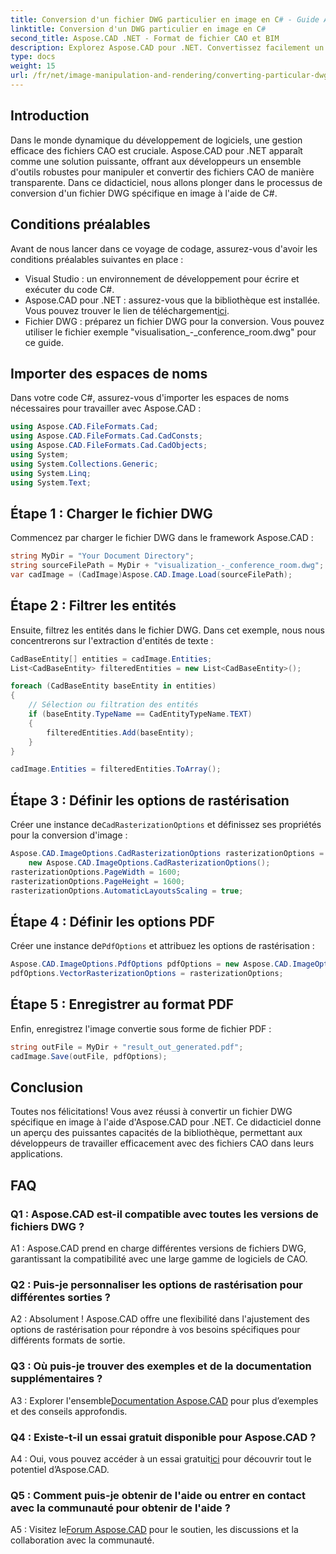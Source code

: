 ```yaml
---
title: Conversion d'un fichier DWG particulier en image en C# - Guide Aspose.CAD
linktitle: Conversion d'un DWG particulier en image en C#
second_title: Aspose.CAD .NET - Format de fichier CAO et BIM
description: Explorez Aspose.CAD pour .NET. Convertissez facilement un DWG en image en C#. Guide complet avec des exemples de code.
type: docs
weight: 15
url: /fr/net/image-manipulation-and-rendering/converting-particular-dwg-to-image/
---
```

## Introduction

Dans le monde dynamique du développement de logiciels, une gestion efficace des fichiers CAO est cruciale. Aspose.CAD pour .NET apparaît comme une solution puissante, offrant aux développeurs un ensemble d'outils robustes pour manipuler et convertir des fichiers CAO de manière transparente. Dans ce didacticiel, nous allons plonger dans le processus de conversion d'un fichier DWG spécifique en image à l'aide de C#.

## Conditions préalables

Avant de nous lancer dans ce voyage de codage, assurez-vous d'avoir les conditions préalables suivantes en place :

- Visual Studio : un environnement de développement pour écrire et exécuter du code C#.
-  Aspose.CAD pour .NET : assurez-vous que la bibliothèque est installée. Vous pouvez trouver le lien de téléchargement[ici](https://releases.aspose.com/cad/net/).
- Fichier DWG : préparez un fichier DWG pour la conversion. Vous pouvez utiliser le fichier exemple "visualisation_-_conference_room.dwg" pour ce guide.

## Importer des espaces de noms

Dans votre code C#, assurez-vous d'importer les espaces de noms nécessaires pour travailler avec Aspose.CAD :

```csharp
using Aspose.CAD.FileFormats.Cad;
using Aspose.CAD.FileFormats.Cad.CadConsts;
using Aspose.CAD.FileFormats.Cad.CadObjects;
using System;
using System.Collections.Generic;
using System.Linq;
using System.Text;
```

## Étape 1 : Charger le fichier DWG

Commencez par charger le fichier DWG dans le framework Aspose.CAD :

```csharp
string MyDir = "Your Document Directory";
string sourceFilePath = MyDir + "visualization_-_conference_room.dwg";
var cadImage = (CadImage)Aspose.CAD.Image.Load(sourceFilePath);
```

## Étape 2 : Filtrer les entités

Ensuite, filtrez les entités dans le fichier DWG. Dans cet exemple, nous nous concentrerons sur l'extraction d'entités de texte :

```csharp
CadBaseEntity[] entities = cadImage.Entities;
List<CadBaseEntity> filteredEntities = new List<CadBaseEntity>();

foreach (CadBaseEntity baseEntity in entities)
{
    // Sélection ou filtration des entités
    if (baseEntity.TypeName == CadEntityTypeName.TEXT)
    {
        filteredEntities.Add(baseEntity);
    }
}

cadImage.Entities = filteredEntities.ToArray();
```

## Étape 3 : Définir les options de rastérisation

 Créer une instance de`CadRasterizationOptions` et définissez ses propriétés pour la conversion d'image :

```csharp
Aspose.CAD.ImageOptions.CadRasterizationOptions rasterizationOptions =
    new Aspose.CAD.ImageOptions.CadRasterizationOptions();
rasterizationOptions.PageWidth = 1600;
rasterizationOptions.PageHeight = 1600;
rasterizationOptions.AutomaticLayoutsScaling = true;
```

## Étape 4 : Définir les options PDF

 Créer une instance de`PdfOptions` et attribuez les options de rastérisation :

```csharp
Aspose.CAD.ImageOptions.PdfOptions pdfOptions = new Aspose.CAD.ImageOptions.PdfOptions();
pdfOptions.VectorRasterizationOptions = rasterizationOptions;
```

## Étape 5 : Enregistrer au format PDF

Enfin, enregistrez l'image convertie sous forme de fichier PDF :

```csharp
string outFile = MyDir + "result_out_generated.pdf";
cadImage.Save(outFile, pdfOptions);
```

## Conclusion

Toutes nos félicitations! Vous avez réussi à convertir un fichier DWG spécifique en image à l'aide d'Aspose.CAD pour .NET. Ce didacticiel donne un aperçu des puissantes capacités de la bibliothèque, permettant aux développeurs de travailler efficacement avec des fichiers CAO dans leurs applications.

## FAQ

### Q1 : Aspose.CAD est-il compatible avec toutes les versions de fichiers DWG ?

A1 : Aspose.CAD prend en charge différentes versions de fichiers DWG, garantissant la compatibilité avec une large gamme de logiciels de CAO.

### Q2 : Puis-je personnaliser les options de rastérisation pour différentes sorties ?

A2 : Absolument ! Aspose.CAD offre une flexibilité dans l'ajustement des options de rastérisation pour répondre à vos besoins spécifiques pour différents formats de sortie.

### Q3 : Où puis-je trouver des exemples et de la documentation supplémentaires ?

 A3 : Explorer l'ensemble[Documentation Aspose.CAD](https://reference.aspose.com/cad/net/) pour plus d’exemples et des conseils approfondis.

### Q4 : Existe-t-il un essai gratuit disponible pour Aspose.CAD ?

 A4 : Oui, vous pouvez accéder à un essai gratuit[ici](https://releases.aspose.com/) pour découvrir tout le potentiel d’Aspose.CAD.

### Q5 : Comment puis-je obtenir de l'aide ou entrer en contact avec la communauté pour obtenir de l'aide ?

 A5 : Visitez le[Forum Aspose.CAD](https://forum.aspose.com/c/cad/19) pour le soutien, les discussions et la collaboration avec la communauté.
